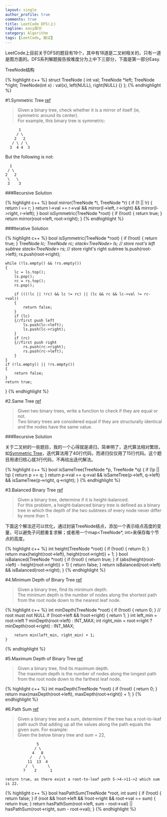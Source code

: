 ```yaml
---
layout: single
author_profile: true
comments: true
title: LeetCode DFS(上)
tagline: easy部分
category: Algorithm
tags: [LeetCode, 面试]
---
```


LeetCode上目前关于DFS的题目有19个，其中有18道是二叉树相关的，只有一道是图方面的。DFS系列解题报告按难度分为上中下三部分，下面是第一部分Easy.

TreeNode结构

{% highlight c++  %}
  struct TreeNode {
	  int val;
	  TreeNode *left;
	  TreeNode *right;
	  TreeNode(int x) : val(x), left(NULL), right(NULL) {}
  };
{% endhighlight %}

#1.Symmetric Tree
[ref](https://oj.leetcode.com/problems/symmetric-tree/)  

<a name='ch1'></a>

> Given a binary tree, check whether it is a mirror of itself (ie, symmetric around its center).  
  For example, this binary tree is symmetric:
  
	      1  
	     / \  
	    2   2 
	   / \ / \  
	  3  4 4  3  
  
  But the following is not:
 
      1  
     / \  
    2   2  
     \   \  
     3    3  
     
###Recursive Solution

{% highlight c++  %}
	bool mirror(TreeNode *l, TreeNode *r)
	{
		if (!l || !r)
		{
			return l == r;
		}
		return l->val == r->val && mirror(l->left, r->right) && mirror(l->right, r->left);
	}
	bool isSymmetric(TreeNode *root)
	{
		if (!root)
		{
			return true;
		}
		return mirror(root->left, root->right);
	}
{% endhighlight %}

###Iterative Solution

{% highlight c++  %}
bool isSymmetric(TreeNode *root)
{
	if (!root)
	{
		return true;
	}
	TreeNode *lc;
	TreeNode *rc;
	stack<TreeNode*> ls; // store root's left subtree
	stack<TreeNode*> rs; // store right's right subtree
	ls.push(root->left);
	rs.push(root->right);

	while (!ls.empty() && !rs.empty())
	{
		lc = ls.top();
		ls.pop();
		rc = rs.top();
		rs.pop();

		if (((!lc || !rc) && lc != rc) || (lc && rc && lc->val != rc->val))
		{
			return false;
		}
		if (lc)
		{//first push left
			ls.push(lc->left);
			ls.push(lc->right);
		}
		if (rc)
		{//first push right
			rs.push(rc->right);
			rs.push(rc->left);
		}
	}
	if (!ls.empty() || !rs.empty())
	{
		return false;
	}
	return true;
}
{% endhighlight %}

#2.Same Tree
[ref](https://oj.leetcode.com/problems/same-tree/)  

> Given two binary trees, write a function to check if they are equal or not.  
  Two binary trees are considered equal if they are structurally identical and the nodes have the same value.
  
###Recursive Solution

关于二叉树的一些题目，我的一个心得就是递归，简单明了，迭代算法相对繁琐，如[Symmetric Tree](#ch1)，迭代算法用了40行代码，而递归仅仅用了15行代码。这个题目用递归核心就3行代码，不再给出迭代解法。   

{% highlight c++ %}
	bool isSameTree(TreeNode *p, TreeNode *q) 
	{
		if (!p || !q)
		{
			return p == q;
		}
		return p->val == q->val && isSameTree(p->left, q->left) && isSameTree(p->right, q->right);
	}
{% endhighlight %}


#3.Balanced Binary Tree
[ref](https://oj.leetcode.com/problems/balanced-binary-tree/)  

> Given a binary tree, determine if it is height-balanced.  
  For this problem, a height-balanced binary tree is defined as a binary tree in which the depth of the two subtrees of every node never differ by more than 1.
  
下面这个解法还可以优化，通过封装TreeNode结点，添加一个表示结点高度的变量，可以避免子问题重复求解；或者用一个map<TreeNode*, int>来保存每个节点的高度。    

{% highlight c++  %}
  int height(TreeNode *root)
	{
		if (!root)
		{
			return 0;
		}
		return max(height(root->left), height(root->right)) + 1;
	}
	bool isBalanced(TreeNode *root) 
	{
		if (!root)
		{
			return true;
		}
		if (abs(height(root->left) - height(root->right)) > 1)
		{
			return false;
		}
		return isBalanced(root->left) && isBalanced(root->right);
	}
{% endhighlight %}

#4.Minimum Depth of Binary Tree
[ref](https://oj.leetcode.com/problems/minimum-depth-of-binary-tree/)  

> Given a binary tree, find its minimum depth.  
  The minimum depth is the number of nodes along the shortest path from the root node down to the nearest leaf node. 
  
{% highlight c++  %}
  int minDepth(TreeNode *root) 
	{
		if (!root)
		{
			return 0;
		}
		// root must not NULL
		if (!root->left && !root->right)
		{
			return 1;
		}
		int left_min = root->left ? minDepth(root->left) : INT_MAX;
		int right_min = root->right ? minDepth(root->right) : INT_MAX;

		return min(left_min, right_min) + 1;
	}
{% endhighlight %}

#5.Maximum Depth of Binary Tree
[ref](https://oj.leetcode.com/problems/maximum-depth-of-binary-tree/)  

> Given a binary tree, find its maximum depth.  
  The maximum depth is the number of nodes along the longest path from the root node down to the farthest leaf node.
  
{% highlight c++  %}
  int maxDepth(TreeNode *root) 
	{
		if (!root)
		{
			return 0;
		}
		return max(maxDepth(root->left), maxDepth(root->right)) + 1;
	}
{% endhighlight %}

#6.Path Sum
[ref](https://oj.leetcode.com/problems/path-sum/)  

> Given a binary tree and a sum, determine if the tree has a root-to-leaf path such that adding up all the values along the path equals the given sum.
  For example:  
  Given the below binary tree and sum = 22,  
  
	              5
	             / \
	            4   8
	           /   / \
	          11  13  4
	         /  \      \
	        7    2      1

	return true, as there exist a root-to-leaf path 5->4->11->2 which sum is 22.  
	
{% highlight c++  %}
  bool hasPathSum(TreeNode *root, int sum)
	{
		if (!root)
		{
			return false;
		}
		if (root && !root->left && !root->right && root->val == sum)
		{
			return true;
		}
		return hasPathSum(root->left, sum - root->val) || hasPathSum(root->right, sum - root->val);
	}
{% endhighlight %}
